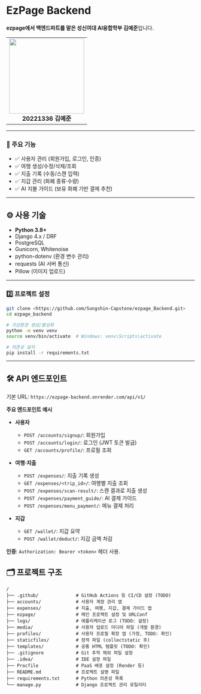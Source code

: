 # EzPage Backend

**ezpage에서 백엔드파트를 맡은 성신여대 AI융합학부 김예준**입니다.  

<table>
  <tr>
    <td align="center">
      <img src="https://github.com/user-attachments/assets/f86e3f79-861d-4a8e-9ef4-3206cb392edd" width="200"/><br/>
      <b> 20221336 김예준 </b>
    </td>
  </tr>
</table>  

---

### 🌟 주요 기능
- ✅ 사용자 관리 (회원가입, 로그인, 인증)
- ✅ 여행 생성/수정/삭제/조회
- ✅ 지출 기록 (수동/스캔 입력)
- ✅ 지갑 관리 (화폐 종류·수량)
- ✅ AI 지불 가이드 (보유 화폐 기반 결제 추천)

---

## ⚙️ 사용 기술
- **Python 3.8+**
- Django 4.x / DRF
- PostgreSQL
- Gunicorn, Whitenoise
- python-dotenv (환경 변수 관리)
- requests (AI 서버 통신)
- Pillow (이미지 업로드)

---

### 2️⃣ 프로젝트 설정

```bash
git clone <https://github.com/Sungshin-Capstone/ezpage_Backend.git>
cd ezpage_backend

# 가상환경 생성/활성화
python -m venv venv
source venv/bin/activate  # Windows: venv\Scripts\activate

# 의존성 설치
pip install -r requirements.txt
```
---
## 🛠️ API 엔드포인트

기본 URL: `https://ezpage-backend.onrender.com/api/v1/`

**주요 엔드포인트 예시**  
- **사용자**  
  - `POST /accounts/signup/`: 회원가입  
  - `POST /accounts/login/`: 로그인 (JWT 토큰 발급)  
  - `GET /accounts/profile/`: 프로필 조회  

- **여행·지출**  
  - `POST /expenses/`: 지출 기록 생성  
  - `GET /expenses/<trip_id>/`: 여행별 지출 조회  
  - `POST /expenses/scan-result/`: 스캔 결과로 지출 생성  
  - `POST /expenses/payment_guide/`: AI 결제 가이드  
  - `POST /expenses/menu_payment/`: 메뉴 결제 처리  

- **지갑**  
  - `GET /wallet/`: 지갑 요약  
  - `POST /wallet/deduct/`: 지갑 금액 차감  

**인증**: `Authorization: Bearer <token>` 헤더 사용.

## 🗂️ 프로젝트 구조
```
/
├── .github/              # GitHub Actions 등 CI/CD 설정 (TODO)
├── accounts/             # 사용자 계정 관리 앱
├── expenses/             # 지출, 여행, 지갑, 결제 가이드 앱
├── ezpage/               # 메인 프로젝트 설정 및 URLConf
├── logs/                 # 애플리케이션 로그 (TODO: 설정)
├── media/                # 사용자 업로드 미디어 파일 (개발 환경)
├── profiles/             # 사용자 프로필 확장 앱 (가정, TODO: 확인)
├── staticfiles/          # 정적 파일 (collectstatic 후)
├── templates/            # 공통 HTML 템플릿 (TODO: 확인)
├── .gitignore            # Git 추적 제외 파일 설정
├── .idea/                # IDE 설정 파일
├── Procfile              # PaaS 배포 설정 (Render 등)
├── README.md             # 프로젝트 설명 파일
├── requirements.txt      # Python 의존성 목록
└── manage.py             # Django 프로젝트 관리 유틸리티
```